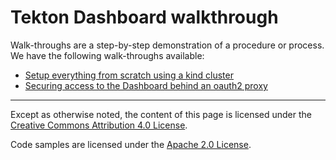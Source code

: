 # Tekton Dashboard walkthrough

Walk-throughs are a step-by-step demonstration of a procedure or process.
We have the following walk-throughs available:

- [Setup everything from scratch using a kind cluster](./walkthrough-kind.md)
- [Securing access to the Dashboard behind an oauth2 proxy](./walkthrough-oauth2-proxy.md)

---

Except as otherwise noted, the content of this page is licensed under the [Creative Commons Attribution 4.0 License](https://creativecommons.org/licenses/by/4.0/).

Code samples are licensed under the [Apache 2.0 License](https://www.apache.org/licenses/LICENSE-2.0).

